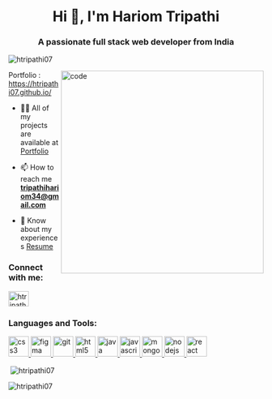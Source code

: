 <h1 align="center">Hi 👋, I'm Hariom Tripathi</h1>
<h3 align="center">A passionate full stack web developer from India</h3>

<p align="left"> <img src="https://komarev.com/ghpvc/?username=htripathi07&label=Profile%20views&color=0e75b6&style=flat" alt="htripathi07" /> </p>
<img width="400" align="right" src="https://user-images.githubusercontent.com/55389276/140866485-8fb1c876-9a8f-4d6a-98dc-08c4981eaf70.gif" alt="code" >

  Portfolio : https://htripathi07.github.io/

- 👨‍💻 All of my projects are available at [Portfolio](https://htripathi07.github.io/)

- 📫 How to reach me **tripathihariom34@gmail.com**

- 📄 Know about my experiences [Resume](https://drive.google.com/file/d/1xGApR9xyD9QV04I1NxXKqZvnICx4wYaf/view?usp=sharing)

<h3 align="left">Connect with me:</h3>
<p align="left">
<a href="https://linkedin.com/in/htripathi07" target="blank"><img align="center" src="https://img.icons8.com/?size=1x&id=13930&format=png"" alt="htripathi07" height="30" width="40" /></a>
</p>


<h3 align="left">Languages and Tools:</h3>
   
<p align="left"> <a href="https://www.w3schools.com/css/" target="_blank" rel="noreferrer"> 
    <img src="https://cdn-icons-png.flaticon.com/512/919/919826.png" alt="css3" width="40" height="40"/> </a> 
    <a href="https://www.figma.com/" target="_blank" rel="noreferrer"> <img src="https://www.vectorlogo.zone/logos/figma/figma-icon.svg" alt="figma" width="40" height="40"/> </a> <a href="https://git-scm.com/" target="_blank" rel="noreferrer"> <img src="https://www.vectorlogo.zone/logos/git-scm/git-scm-icon.svg" alt="git" width="40" height="40"/> </a> 
    <a href="https://www.w3.org/html/" target="_blank" rel="noreferrer"> <img src="https://w7.pngwing.com/pngs/390/229/png-transparent-logo-html5-brand-design-text-logo-number.png" alt="html5" width="40" height="40"/> </a> 
    <a href="https://www.java.com" target="_blank" rel="noreferrer"> <img src="https://logowik.com/content/uploads/images/731_java.jpg" alt="java" width="40" height="40"/> </a> 
    <a href="https://developer.mozilla.org/en-US/docs/Web/JavaScript" target="_blank" rel="noreferrer"> <img src="https://cdn.worldvectorlogo.com/logos/javascript-1.svg" alt="javascript" width="40" height="40"/> </a> 
    <a href="https://www.mongodb.com/" target="_blank" rel="noreferrer"> <img src="https://cdn.iconscout.com/icon/free/png-256/free-mongodb-5-1175140.png" alt="mongodb" width="40" height="40"/> </a> 
    <a href="https://nodejs.org" target="_blank" rel="noreferrer"> <img src="https://www.creative-tim.com/blog/content/images/wordpress/2020/03/node-js-736399_1280.png" alt="nodejs" width="40" height="40"/> </a> 
    <a href="https://reactjs.org/" target="_blank" rel="noreferrer"> <img src="https://www.datocms-assets.com/45470/1631110818-logo-react-js.png" alt="react" width="40" height="40"/> </a> </p>

<p>&nbsp;<img align="center" src="https://github-readme-stats.vercel.app/api?username=htripathi07&show_icons=true&locale=en" alt="htripathi07" /></p>

<p><img align="center" src="https://github-readme-streak-stats.herokuapp.com/?user=htripathi07&" alt="htripathi07" /></p>
